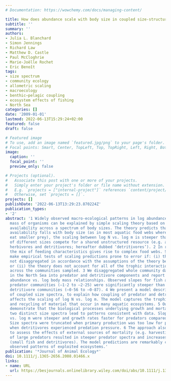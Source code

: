 ```yaml
---
# Documentation: https://wowchemy.com/docs/managing-content/

title: How does abundance scale with body size in coupled size-structured food webs?
subtitle: ''
summary: ''
authors:
- Julia L. Blanchard
- Simon Jennings
- Richard Law
- Matthew D. Castle
- Paul McCloghrie
- Marie-Joëlle Rochet
- Eric Benoît
tags:
- size spectrum
- community ecology
- allometric scaling
- macroecology
- benthic–pelagic coupling
- ecosystem effects of fishing
- North Sea
categories: []
date: '2009-01-01'
lastmod: 2022-06-13T15:29:24+02:00
featured: false
draft: false

# Featured image
# To use, add an image named `featured.jpg/png` to your page's folder.
# Focal points: Smart, Center, TopLeft, Top, TopRight, Left, Right, BottomLeft, Bottom, BottomRight.
image:
  caption: ''
  focal_point: ''
  preview_only: false

# Projects (optional).
#   Associate this post with one or more of your projects.
#   Simply enter your project's folder or file name without extension.
#   E.g. `projects = ["internal-project"]` references `content/project/deep-learning/index.md`.
#   Otherwise, set `projects = []`.
projects: []
publishDate: '2022-06-13T13:29:23.870224Z'
publication_types:
- '2'
abstract: '1 Widely observed macro-ecological patterns in log abundance vs. log body
  mass of organisms can be explained by simple scaling theory based on food (energy)
  availability across a spectrum of body sizes. The theory predicts that when food
  availability falls with body size (as in most aquatic food webs where larger predators
  eat smaller prey), the scaling between log N vs. log m is steeper than when organisms
  of different sizes compete for a shared unstructured resource (e.g. autotrophs,
  herbivores and detritivores; hereafter dubbed ‘detritivores’). 2 In real communities,
  the mix of feeding characteristics gives rise to complex food webs. Such complexities
  make empirical tests of scaling predictions prone to error if: (i) the data are
  not disaggregated in accordance with the assumptions of the theory being tested,
  or (ii) the theory does not account for all of the trophic interactions within and
  across the communities sampled. 3 We disaggregated whole community data collected
  in the North Sea into predator and detritivore components and report slopes of log
  abundance vs. log body mass relationships. Observed slopes for fish and epifaunal
  predator communities (–1·2 to –2·25) were significantly steeper than those for infaunal
  detritivore communities (–0·56 to –0·87). 4 We present a model describing the dynamics
  of coupled size spectra, to explain how coupling of predator and detritivore communities
  affects the scaling of log N vs. log m. The model captures the trophic interactions
  and recycling of material that occur in many aquatic ecosystems. 5 Our simulations
  demonstrate that the biological processes underlying growth and mortality in the
  two distinct size spectra lead to patterns consistent with data. Slopes of log N
  vs. log m were steeper and growth rates faster for predators compared to detritivores.
  Size spectra were truncated when primary production was too low for predators and
  when detritivores experienced predation pressure. 6 The approach also allows us
  to assess the effects of external sources of mortality (e.g. harvesting). Removal
  of large predators resulted in steeper predator spectra and increases in their prey
  (small fish and detritivores). The model predictions are remarkably consistent with
  observed patterns of exploited ecosystems.'
publication: '*Journal of Animal Ecology*'
doi: 10.1111/j.1365-2656.2008.01466.x
links:
- name: URL
  url: https://besjournals.onlinelibrary.wiley.com/doi/abs/10.1111/j.1365-2656.2008.01466.x
---
```

